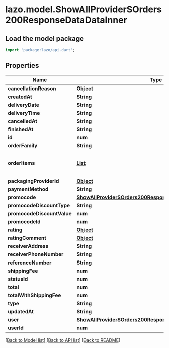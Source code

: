 # lazo.model.ShowAllProviderSOrders200ResponseDataDataInner

## Load the model package
```dart
import 'package:lazo/api.dart';
```

## Properties
Name | Type | Description | Notes
------------ | ------------- | ------------- | -------------
**cancellationReason** | [**Object**](.md) |  | [optional] 
**createdAt** | **String** |  | [optional] 
**deliveryDate** | **String** |  | [optional] 
**deliveryTime** | **String** |  | [optional] 
**cancelledAt** | **String** |  | [optional] 
**finishedAt** | **String** |  | [optional] 
**id** | **num** |  | [optional] 
**orderFamily** | **String** |  | [optional] 
**orderItems** | [**List<ShowAllProviderSOrders200ResponseDataDataInnerOrderItemsInner>**](ShowAllProviderSOrders200ResponseDataDataInnerOrderItemsInner.md) |  | [optional] [default to const []]
**packagingProviderId** | [**Object**](.md) |  | [optional] 
**paymentMethod** | **String** |  | [optional] 
**promocode** | [**ShowAllProviderSOrders200ResponseDataDataInnerPromocode**](ShowAllProviderSOrders200ResponseDataDataInnerPromocode.md) |  | [optional] 
**promocodeDiscountType** | **String** |  | [optional] 
**promocodeDiscountValue** | **num** |  | [optional] 
**promocodeId** | **num** |  | [optional] 
**rating** | [**Object**](.md) |  | [optional] 
**ratingComment** | [**Object**](.md) |  | [optional] 
**receiverAddress** | **String** |  | [optional] 
**receiverPhoneNumber** | **String** |  | [optional] 
**referenceNumber** | **String** |  | [optional] 
**shippingFee** | **num** |  | [optional] 
**statusId** | **num** |  | [optional] 
**total** | **num** |  | [optional] 
**totalWithShippingFee** | **num** |  | [optional] 
**type** | **String** |  | [optional] 
**updatedAt** | **String** |  | [optional] 
**user** | [**ShowAllProviderSOrders200ResponseDataDataInnerUser**](ShowAllProviderSOrders200ResponseDataDataInnerUser.md) |  | [optional] 
**userId** | **num** |  | [optional] 

[[Back to Model list]](../README.md#documentation-for-models) [[Back to API list]](../README.md#documentation-for-api-endpoints) [[Back to README]](../README.md)


